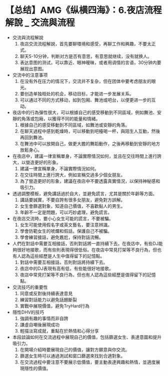 # 【总结】AMG《纵横四海》：6.夜店流程解說 _ 交流與流程

-   交流與流程解說
    1.  夜店交流流程解說，首先要聊環境和感受，再聊工作和興趣，不要太正式。
    2.  聊天5-10分钟，判断对方是否有意思，有意思就继续，没有就换人。
    3.  表达意图的测试，可以靠近、眼神暧昧，或者用调情的言语，30分钟内要展现出意图。
-   交流中的注意事项
    1.  在没有外在压力的情况下，交流并不复杂，但在团体中要考虑朋友的眼光。
    2.  要创造单独相处的机会，移动目标，才能进一步发展关系。
    3.  可以通过不同的方式移动，如到包厢、舞池或吧台，以便更进一步的互动。
-   夜店中的行為彈性很大，可以根據自己的感受移動到不同區域，例如舞池、安靜的角落或包廂，以獲得不同的能量和情緒。
    1.  根據自己的感受移動到不同區域，如舞池或安靜的角落。
    2.  在聊天過程中感到乾燥時，可以移動到吧檯喝一杯，與陌生人互動，然後再回到舞池。
    3.  在舞池中可以放開自己，做更大膽的舞蹈動作，之後再移動到安靜的地方放鬆身心。
-   在夜店中，建議一律宣稱單身，不論實際情況如何，並且在交往時間上進行誇大，以營造更好的形象。
    1.  建議一律宣稱單身，不論實際情況如何。
    2.  在交往時間上進行誇大，例如宣稱交過多少個女朋友。
    3.  為了營造更好的形象，建議在夜店中不要透露真實情況，以保持神秘感和吸引力。
-   透過調整模板，避免講話過於自大，並避免謊言，尤其是關於年齡等方面。
    1.  講話要誠實，不要自誇有很多女朋友，避免對方誤解。
    2.  女生會篩選對象，知道自己價值，不喜歡黏人的男生。
    3.  年齡不一定是問題，可以巧妙處理，避免謊言。
-   在夜店交流時，要小心女生可能的謊言，不要被騙。
    1.  女生可能使用假名字或英文藝名，要注意辨識。
    2.  學會防範女生的唬爛和假話，保護自己不被騙。
    3.  學會練習接話，避免尷尬，保持對話流暢。
-   人們在對話中需要互相接話，否則對話將一直持續下去。在夜店中，有些DJ能夠很好地接歌，而有些則表現得很低俗。在夜店中常見打架等不良行為，但也有人認為這些經歷是人生中值得留下的記憶點。
    1.  對話中需要互相接話，否則對話將持續下去。
    2.  夜店中的DJ表現有高有低，有些能很好地接歌。
    3.  夜店中常見打架等不良行為，但也有人認為這些經歷是值得留下的記憶點。
-   交流技巧的重要性
    1.  同意或反對後持續表達意見
    2.  練習對話能力以避免話題斷裂
    3.  實戰中展現價值，避免TryHard行為
-   隱性DHV的技巧
    1.  強調有趣的事情而非自誇
    2.  謙虛自嘲後展現成功
    3.  輕描淡寫成就，重點在於熱情和心得分享
-   本段談論如何在交流過程中展現自己的價值，包括篩選女生、表達意圖和提升吸引力。
    1.  在開場介紹時要展現自己的價值，讓對方願意與你交流。
    2.  篩選女生時可以通過測試和窗口篩選來找到合適對象。
    3.  在交流過程中要注意不要展示低價值，要主動表達興趣和熱情，並適度展現隱性的價值。